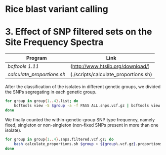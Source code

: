# Rice blast variant calling
# 3. Effect of SNP filtered sets on the Site Frequency Spectra


Program                    | Link
-------------------------- | ---------------------------------
*bcftools 1.11*            | (http://www.htslib.org/download/)
*calculate_proportions.sh* | (./scripts/calculate_proportions.sh)


After the classification of the isolates in different genetic groups, we divided the SNPs segregating in each genetic group.

```bash
for group in group{1..4}.list; do
	bcftools view -S $group -a -f PASS ALL.snps.vcf.gz | bcftools view -m2 -M2 -g ^miss - | bgzip > ${group%.list}.snps.filtered.vcf.gz
done
```
We finally counted the within-genetic-group SNP type frequency, namely fixed, singleton or non-singleton (non-fixed SNPs present in more than one isolate).
```bash
for group in group{1..4}.snps.filtered.vcf.gz; do
	bash calculate_proportions.sh $group > ${group%.vcf.gz}.proportions.txt
done
```

